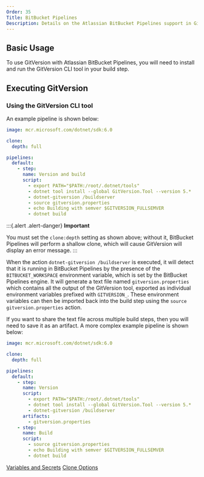 ```yaml
---
Order: 35
Title: BitBucket Pipelines
Description: Details on the Atlassian BitBucket Pipelines support in GitVersion
---
```


## Basic Usage

To use GitVersion with Atlassian BitBucket Pipelines, you will need to install and run the GitVersion CLI tool
in your build step.

## Executing GitVersion

### Using the GitVersion CLI tool

An example pipeline is shown below:

```yml
image: mcr.microsoft.com/dotnet/sdk:6.0

clone:
  depth: full

pipelines:
  default:
    - step:
      name: Version and build
      script:
        - export PATH="$PATH:/root/.dotnet/tools"
        - dotnet tool install --global GitVersion.Tool --version 5.*
        - dotnet-gitversion /buildserver
        - source gitversion.properties
        - echo Building with semver $GITVERSION_FULLSEMVER
        - dotnet build
```

:::{.alert .alert-danger}
**Important**

You must set the `clone:depth` setting as shown above; without it, BitBucket Pipelines will perform a shallow clone, which will
cause GitVersion will display an error message.
:::

When the action `dotnet-gitversion /buildserver` is executed, it will detect that it is running in BitBucket Pipelines by the presence of
the `BITBUCKET_WORKSPACE` environment variable, which is set by the BitBucket Pipelines engine. It will generate a text file named `gitversion.properties`
which contains all the output of the GitVersion tool, exported as individual environment variables prefixed with `GITVERSION_`.
These environment variables can then be imported back into the build step using the `source gitversion.properties` action.

If you want to share the text file across multiple build steps, then you will need to save it as an artifact. A more complex example pipeline
is shown below:

```yml
image: mcr.microsoft.com/dotnet/sdk:6.0

clone:
  depth: full

pipelines:
  default:
    - step:
      name: Version
      script:
        - export PATH="$PATH:/root/.dotnet/tools"
        - dotnet tool install --global GitVersion.Tool --version 5.*
        - dotnet-gitversion /buildserver
      artifacts:
        - gitversion.properties
    - step:
      name: Build
      script:
        - source gitversion.properties
        - echo Building with semver $GITVERSION_FULLSEMVER
        - dotnet build
```

[Variables and Secrets](https://support.atlassian.com/bitbucket-cloud/docs/variables-and-secrets/)
[Clone Options](https://bitbucket.org/blog/support-for-more-clone-options-at-the-step-level)
